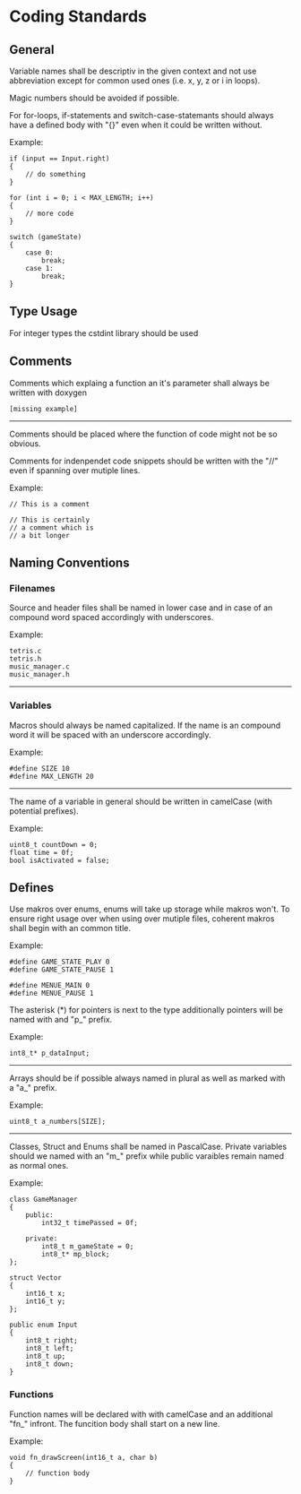 # Coding Standards 
## General
Variable names shall be descriptiv in the given context and not use abbreviation except for common used ones (i.e. x, y, z or i in loops).

Magic numbers should be avoided if possible. 

For for-loops, if-statements and switch-case-statemants should always have a defined body with "{}" even when it could be written without.

Example:
```
if (input == Input.right)
{
    // do something
}

for (int i = 0; i < MAX_LENGTH; i++)
{
    // more code
}

switch (gameState)
{
    case 0:
        break;
    case 1:
        break;
}
```

## Type Usage
For integer types the cstdint library should be used 

## Comments
Comments which explaing a function an it's parameter shall always be written with doxygen
```
[missing example]
```
---

Comments should be placed where the function of code might not be so obvious.

Comments for indenpendet code snippets should be written with the "//" even if spanning over mutiple lines.

Example:
```
// This is a comment

// This is certainly
// a comment which is
// a bit longer
```

## Naming Conventions
### Filenames
Source and header files shall be named in lower case and in case of an compound word spaced accordingly with underscores.

Example:
```
tetris.c
tetris.h
music_manager.c
music_manager.h
```
---
###  Variables
Macros should always be named capitalized. If the name is an compound word it will be spaced with an underscore accordingly.

Example:
```
#define SIZE 10
#define MAX_LENGTH 20
```
---
The name of a variable in general should be written in camelCase (with potential prefixes).

Example:
```
uint8_t countDown = 0;
float time = 0f;
bool isActivated = false;
```

## Defines
Use makros  over enums, enums will take up storage while makros won't.
To ensure right usage over when using over mutiple files, coherent makros shall begin with an common title.

Example:
```
#define GAME_STATE_PLAY 0
#define GAME_STATE_PAUSE 1

#define MENUE_MAIN 0
#define MENUE_PAUSE 1
```

The asterisk (*) for pointers is next to the type additionally pointers will be named with and "p_" prefix. 

Example:
```
int8_t* p_dataInput;
```
---
Arrays should be if possible always named in plural as well as marked with a "a_" prefix.

Example:
```
uint8_t a_numbers[SIZE];
```
---

Classes, Struct and Enums shall be named in PascalCase.
Private variables should we named with an "m_" prefix while public varaibles remain named as normal ones.

Example:
```
class GameManager
{
    public:
        int32_t timePassed = 0f;

    private:
        int8_t m_gameState = 0;
        int8_t* mp_block;
};

struct Vector
{
    int16_t x;
    int16_t y;
};

public enum Input
{
    int8_t right;
    int8_t left;
    int8_t up;
    int8_t down;
}
```

### Functions
Function names will be declared with with camelCase and an additional "fn_" infront. The funcition body shall start on a new line.

Example:
```
void fn_drawScreen(int16_t a, char b)
{
    // function body
}
```
